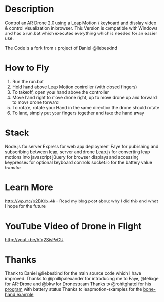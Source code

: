 Description
=======================

Control an AR Drone 2.0 using a Leap Motion / keyboard and display video & control visualization in browser.
This Version is compatible with Windows and has a run.bat which executes everything which is needed for an easier use.

The Code is a fork from a project of Daniel @liebeskind 

How to Fly
=======================

1. Run the run.bat
2. Hold hand above Leap Motion controller (with closed fingers)
3. To takeoff, open your hand above the controller
4. Move hand right to move drone right, up to move drone up and forward to move drone forward
5. To rotate, rotate your Hand in the same direction the drone should rotate
6. To land, simply put your fingers together and take the hand away

Stack
=======================

Node.js for server
Express for web app deployment
Faye for publishing and subscribing between leap, server and drone
Leap.js for converting leap motions into javascript
jQuery for browser displays and accessing keypresses for optional keyboard controls
socket.io for the battery value transfer

Learn More
=======================

http://wp.me/p2BKrb-4k - Read my blog post about why I did this and what I hope for the future

YouTube Video of Drone in Flight
=======================

http://youtu.be/hfq2SisPvCU

Thanks
=======================

Thank to Daniel @liebeskind for the main source code which I have improved.
Thanks to @phillipalexander for introducing me to Faye, @felixge for AR-Drone and @bkw for Dronestream
Thanks to @rohitghatol for his [program]("https://github.com/rohitghatol/ardrone-nodejs-browser-control") with battery status
Thanks to leapmotion-examples for the [bone-hand example]("https://github.com/leapmotion-examples/javascript/tree/master/v2/bone-hand")
